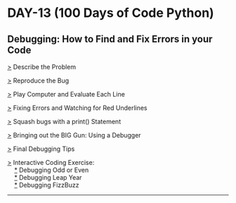 # DAY-13 (100 Days of Code Python)

## Debugging: How to Find and Fix Errors in your Code

[>](https://github.com/Aniruddh-482/Python/blob/main/013/Debugging.py) Describe the Problem <br>

[>](https://github.com/Aniruddh-482/Python/blob/main/013/Debugging.py) Reproduce the Bug <br>

[>](https://github.com/Aniruddh-482/Python/blob/main/013/Debugging.py) Play Computer and Evaluate Each Line <br>

[>](https://github.com/Aniruddh-482/Python/blob/main/013/Debugging.py) Fixing Errors and Watching for Red Underlines <br>

[>](https://github.com/Aniruddh-482/Python/blob/main/013/Debugging.py) Squash bugs with a print() Statement <br>

[>](https://github.com/Aniruddh-482/Python/blob/main/013/Debugging.py) Bringing out the BIG Gun: Using a Debugger <br>

[>](https://github.com/Aniruddh-482/Python/blob/main/013/Debugging.py) Final Debugging Tips <br>

[>](https://github.com/Aniruddh-482/Python/tree/main/013/Interactive%20Coding%20Exercise) Interactive Coding Exercise:  
&nbsp;&nbsp;&nbsp;  [*](https://github.com/Aniruddh-482/Python/blob/main/013/Interactive%20Coding%20Exercise/Debugging_Odd_or_Even.py) Debugging Odd or Even <br>
&nbsp;&nbsp;&nbsp;  [*](https://github.com/Aniruddh-482/Python/blob/main/013/Interactive%20Coding%20Exercise/Debugging_Leap_Year.py) Debugging Leap Year <br>
&nbsp;&nbsp;&nbsp;  [*](https://github.com/Aniruddh-482/Python/blob/main/013/Interactive%20Coding%20Exercise/Debugging_FizzBuzz.py) Debugging FizzBuzz <br>
<hr>
